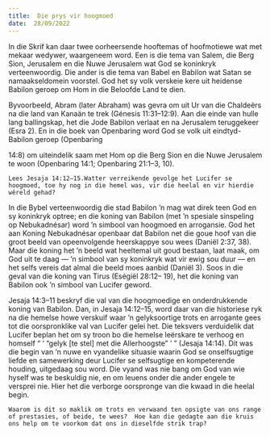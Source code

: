 ```yaml
---
title:  Die prys vir hoogmoed
date:  28/09/2022
---
```


In die Skrif kan daar twee oorheersende hooftemas of hoofmotiewe wat met mekaar wedywer, waargeneem word. Een is die tema van Salem, die Berg Sion, Jerusalem en die Nuwe Jerusalem wat God se koninkryk verteenwoordig. Die ander is die tema van Babel en Babilon wat Satan se namaakseldomein voorstel. God het sy volk verskeie kere uit heidense Babilon geroep om Hom in die Beloofde Land te dien.

Byvoorbeeld, Abram (later Abraham) was gevra om uit Ur van die Chaldeërs na die land van Kanaän te trek (Génesis 11:31–12:9). Aan die einde van hulle lang ballingskap, het die Jode Babilon verlaat en na Jerusalem teruggekeer (Esra 2). En in die boek van Openbaring word God se volk uit eindtyd-Babilon geroep (Openbaring

14:8) om uiteindelik saam met Hom op die Berg Sion en die Nuwe Jerusalem te woon (Openbaring 14:1; Openbaring 21:1–3, 10).

`Lees Jesaja 14:12–15.Watter verreikende gevolge het Lucifer se hoogmoed, toe hy nog in die hemel was, vir die heelal en vir hierdie wêreld gehad?`

In die Bybel verteenwoordig die stad Babilon ’n mag wat direk teen God en sy koninkryk optree; en die koning van Babilon (met ’n spesiale sinspeling op Nebukadnésar) word ’n simbool van hoogmoed en arrogansie. God het aan Koning Nebukadnésar openbaar dat Babilon net die goue hoof van die groot beeld van opeenvolgende heerskappye sou wees (Daniël 2:37, 38). Maar die koning het ’n beeld wat heeltemal uit goud bestaan, laat maak, om God uit te daag — ’n simbool van sy koninkryk wat vir ewig sou duur — en het selfs vereis dat almal die beeld moes aanbid (Daniël 3). Soos in die geval van die koning van Tirus (Eségiël 28:12– 19), het die koning van Babilon ook ’n simbool van Lucifer geword.

Jesaja 14:3–11 beskryf die val van die hoogmoedige en onderdrukkende koning van Babilon.  Dan, in Jesaja 14:12–15, word daar van die historiese ryk na die hemelse howe verskuif waar ’n gelyksoortige trots en arrogante gees tot die oorspronklike val van Lucifer gelei het.  Die teksvers verduidelik dat Lucifer beplan het om sy troon bo die hemelse leërskare te verhoog en homself “ ‘ “gelyk [te stel] met die Allerhoogste” ’ ” (Jesaja 14:14). Dit was die begin van ’n nuwe en vyandelike situasie waarin God se onselfsugtige liefde en samewerking deur Lucifer se selfsugtige en kompeterende houding, uitgedaag sou word.  Die vyand was nie bang om God van wie hyself was te beskuldig nie, en om leuens onder die ander engele te versprei nie.  Hier het die verborge oorspronge van die kwaad in die heelal begin.

`Waarom is dit so maklik om trots en verwaand ten opsigte van ons range of prestasies, of beide, te wees?  Hoe kan die gedagte aan die kruis ons help om te voorkom dat ons in dieselfde strik trap?`